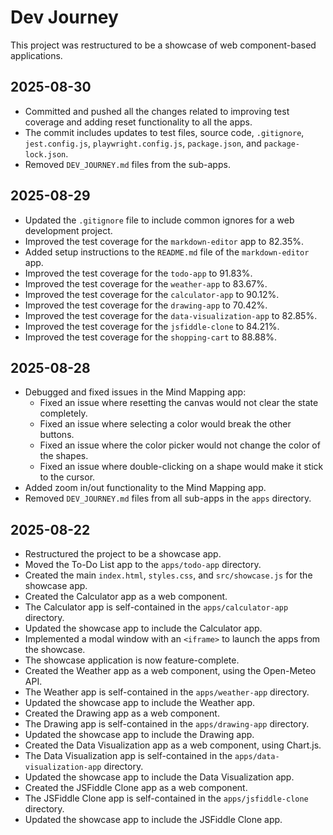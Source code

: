 # Dev Journey

This project was restructured to be a showcase of web component-based applications.

## 2025-08-30

*   Committed and pushed all the changes related to improving test coverage and adding reset functionality to all the apps.
*   The commit includes updates to test files, source code, `.gitignore`, `jest.config.js`, `playwright.config.js`, `package.json`, and `package-lock.json`.
*   Removed `DEV_JOURNEY.md` files from the sub-apps.

## 2025-08-29

*   Updated the `.gitignore` file to include common ignores for a web development project.
*   Improved the test coverage for the `markdown-editor` app to 82.35%.
*   Added setup instructions to the `README.md` file of the `markdown-editor` app.
*   Improved the test coverage for the `todo-app` to 91.83%.
*   Improved the test coverage for the `weather-app` to 83.67%.
*   Improved the test coverage for the `calculator-app` to 90.12%.
*   Improved the test coverage for the `drawing-app` to 70.42%.
*   Improved the test coverage for the `data-visualization-app` to 82.85%.
*   Improved the test coverage for the `jsfiddle-clone` to 84.21%.
*   Improved the test coverage for the `shopping-cart` to 88.88%.

## 2025-08-28

*   Debugged and fixed issues in the Mind Mapping app:
    *   Fixed an issue where resetting the canvas would not clear the state completely.
    *   Fixed an issue where selecting a color would break the other buttons.
    *   Fixed an issue where the color picker would not change the color of the shapes.
    *   Fixed an issue where double-clicking on a shape would make it stick to the cursor.
*   Added zoom in/out functionality to the Mind Mapping app.
*   Removed `DEV_JOURNEY.md` files from all sub-apps in the `apps` directory.

## 2025-08-22

*   Restructured the project to be a showcase app.
*   Moved the To-Do List app to the `apps/todo-app` directory.
*   Created the main `index.html`, `styles.css`, and `src/showcase.js` for the showcase app.
*   Created the Calculator app as a web component.
*   The Calculator app is self-contained in the `apps/calculator-app` directory.
*   Updated the showcase app to include the Calculator app.
*   Implemented a modal window with an `<iframe>` to launch the apps from the showcase.
*   The showcase application is now feature-complete.
*   Created the Weather app as a web component, using the Open-Meteo API.
*   The Weather app is self-contained in the `apps/weather-app` directory.
*   Updated the showcase app to include the Weather app.
*   Created the Drawing app as a web component.
*   The Drawing app is self-contained in the `apps/drawing-app` directory.
*   Updated the showcase app to include the Drawing app.
*   Created the Data Visualization app as a web component, using Chart.js.
*   The Data Visualization app is self-contained in the `apps/data-visualization-app` directory.
*   Updated the showcase app to include the Data Visualization app.
*   Created the JSFiddle Clone app as a web component.
*   The JSFiddle Clone app is self-contained in the `apps/jsfiddle-clone` directory.
*   Updated the showcase app to include the JSFiddle Clone app.